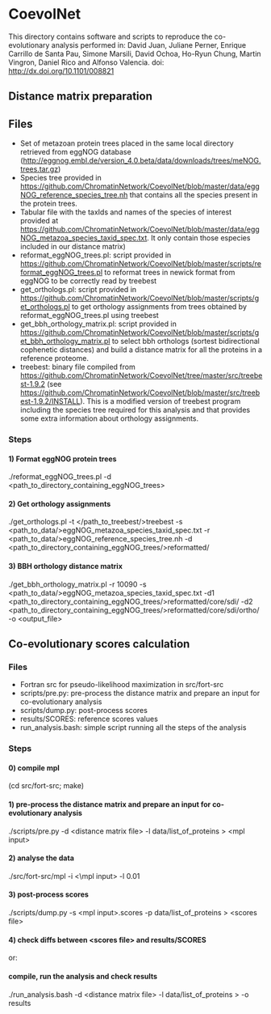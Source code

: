 # CoevolNet

This directory contains software and scripts to reproduce the co-evolutionary analysis performed in: David Juan, Juliane Perner, Enrique Carrillo de Santa Pau, Simone Marsili, David Ochoa, Ho-Ryun Chung, Martin Vingron, Daniel Rico and Alfonso Valencia. doi: http://dx.doi.org/10.1101/008821

## Distance matrix preparation

## Files

-  Set of metazoan protein trees placed in the same local directory retrieved from eggNOG database (http://eggnog.embl.de/version_4.0.beta/data/downloads/trees/meNOG.trees.tar.gz)
-  Species tree provided in https://github.com/ChromatinNetwork/CoevolNet/blob/master/data/eggNOG_reference_species_tree.nh that contains all the species present in the protein trees.
-  Tabular file with the taxIds and names of the species of interest provided at https://github.com/ChromatinNetwork/CoevolNet/blob/master/data/eggNOG_metazoa_species_taxid_spec.txt. It only contain those especies included in our distance matrix)
-  reformat_eggNOG_trees.pl: script provided in https://github.com/ChromatinNetwork/CoevolNet/blob/master/scripts/reformat_eggNOG_trees.pl to reformat trees in newick format from eggNOG to be correctly read by treebest
-  get_orthologs.pl: script provided in https://github.com/ChromatinNetwork/CoevolNet/blob/master/scripts/get_orthologs.pl to get orthology assignments from trees obtained by reformat_eggNOG_trees.pl using treebest
-  get_bbh_orthology_matrix.pl: script provided in https://github.com/ChromatinNetwork/CoevolNet/blob/master/scripts/get_bbh_orthology_matrix.pl to select bbh orthologs (sortest bidirectional cophenetic distances) and build a distance matrix for all the proteins in a reference proteome.
-  treebest: binary file compiled from https://github.com/ChromatinNetwork/CoevolNet/tree/master/src/treebest-1.9.2 (see https://github.com/ChromatinNetwork/CoevolNet/blob/master/src/treebest-1.9.2/INSTALL). This is a modified version of treebest program including the species tree required for this analysis and that provides some extra information about orthology assignments.

### Steps

#### 1) Format eggNOG protein trees

./reformat_eggNOG_trees.pl -d \<path_to_directory_containing_eggNOG_trees\>

#### 2) Get orthology assignments

./get_orthologs.pl -t \</path_to_treebest/\>treebest -s \<path_to_data/\>eggNOG_metazoa_species_taxid_spec.txt -r \<path_to_data/\>eggNOG_reference_species_tree.nh -d \<path_to_directory_containing_eggNOG_trees/\>reformatted/

#### 3) BBH orthology distance matrix

./get_bbh_orthology_matrix.pl -r 10090  -s \<path_to_data/\>eggNOG_metazoa_species_taxid_spec.txt -d1 \<path_to_directory_containing_eggNOG_trees/\>reformatted/core/sdi/ -d2 \<path_to_directory_containing_eggNOG_trees/\>reformatted/core/sdi/ortho/ -o \<output_file\>

## Co-evolutionary scores calculation

### Files

- Fortran src for pseudo-likelihood maximization in src/fort-src
- scripts/pre.py: pre-process the distance matrix and prepare an input for co-evolutionary analysis
- scripts/dump.py: post-process scores 
- results/SCORES: reference scores values 
- run_analysis.bash: simple script running all the steps of the analysis

### Steps

#### 0) compile mpl 
(cd src/fort-src; make)

#### 1) pre-process the distance matrix and prepare an input for co-evolutionary analysis
./scripts/pre.py -d \<distance matrix file\> -l data/list_of_proteins \> \<mpl input\>

#### 2) analyse the data 
./src/fort-src/mpl -i <\mpl input\> -l 0.01 

#### 3) post-process scores 
./scripts/dump.py -s \<mpl input\>.scores -p data/list_of_proteins \> \<scores file\>

#### 4) check diffs between \<scores file\> and results/SCORES

or: 

#### compile, run the analysis and check results 
./run_analysis.bash -d \<distance matrix file\> -l data/list_of_proteins \> -o results





